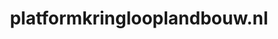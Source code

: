 ---
layout: post
title:  "platformkringlooplandbouw.nl"
internal_url:  "/dutchgov/platformkringlooplandbouw.nl.html"
categories: dutchgov
---